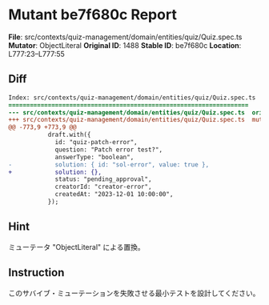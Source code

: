 # Mutant be7f680c Report

**File**: src/contexts/quiz-management/domain/entities/quiz/Quiz.spec.ts
**Mutator**: ObjectLiteral
**Original ID**: 1488
**Stable ID**: be7f680c
**Location**: L777:23–L777:55

## Diff

```diff
Index: src/contexts/quiz-management/domain/entities/quiz/Quiz.spec.ts
===================================================================
--- src/contexts/quiz-management/domain/entities/quiz/Quiz.spec.ts	original
+++ src/contexts/quiz-management/domain/entities/quiz/Quiz.spec.ts	mutated #1488
@@ -773,9 +773,9 @@
           draft.with({
             id: "quiz-patch-error",
             question: "Patch error test?",
             answerType: "boolean",
-            solution: { id: "sol-error", value: true },
+            solution: {},
             status: "pending_approval",
             creatorId: "creator-error",
             createdAt: "2023-12-01 10:00:00",
           });
```

## Hint

ミューテータ "ObjectLiteral" による置換。

## Instruction

このサバイブ・ミューテーションを失敗させる最小テストを設計してください。
